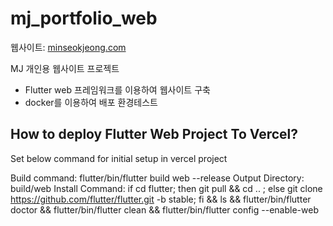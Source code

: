 # mj_portfolio_web

웹사이트: [minseokjeong.com](https://minseokjeong.com)

MJ 개인용 웹사이트 프로젝트
- Flutter web 프레임워크를 이용하여 웹사이트 구축
- docker를 이용하여 배포 환경테스트

## How to deploy Flutter Web Project To Vercel?
Set below command for initial setup in vercel project

Build command: flutter/bin/flutter build web --release
Output Directory: build/web
Install Command:
if cd flutter; then git pull && cd .. ; else git clone https://github.com/flutter/flutter.git -b stable; fi && ls && flutter/bin/flutter doctor && flutter/bin/flutter clean && flutter/bin/flutter config --enable-web
